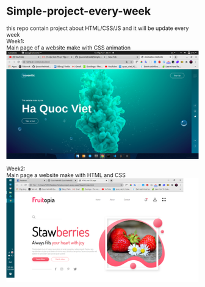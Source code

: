 # Simple-project-every-week
this repo contain project about HTML/CSS/JS and it will be update every week<br>
Week1:<br>
Main page of a website make with CSS animation
![](Week1/images/Anh.png)

Week2:<br>
Main page a website make with HTML and CSS 
![](Week2/img/MainPage.png)

